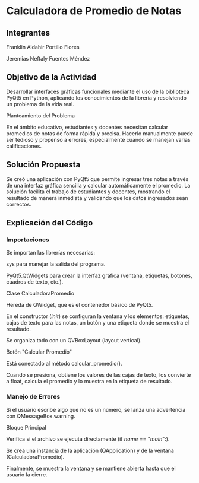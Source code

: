 # Calculadora de Promedio de Notas
## Integrantes

Franklin Aldahir Portillo Flores

Jeremias Neftaly Fuentes Méndez

## Objetivo de la Actividad

Desarrollar interfaces gráficas funcionales mediante el uso de la biblioteca PyQt5 en Python, aplicando los conocimientos de la librería y resolviendo un problema de la vida real.

Planteamiento del Problema

En el ámbito educativo, estudiantes y docentes necesitan calcular promedios de notas de forma rápida y precisa. Hacerlo manualmente puede ser tedioso y propenso a errores, especialmente cuando se manejan varias calificaciones.

## Solución Propuesta

Se creó una aplicación con PyQt5 que permite ingresar tres notas a través de una interfaz gráfica sencilla y calcular automáticamente el promedio.
La solución facilita el trabajo de estudiantes y docentes, mostrando el resultado de manera inmediata y validando que los datos ingresados sean correctos.

## Explicación del Código
### Importaciones

Se importan las librerías necesarias:

sys para manejar la salida del programa.

PyQt5.QtWidgets para crear la interfaz gráfica (ventana, etiquetas, botones, cuadros de texto, etc.).

Clase CalculadoraPromedio

Hereda de QWidget, que es el contenedor básico de PyQt5.

En el constructor (_init_) se configuran la ventana y los elementos: etiquetas, cajas de texto para las notas, un botón y una etiqueta donde se muestra el resultado.

Se organiza todo con un QVBoxLayout (layout vertical).

Botón "Calcular Promedio"

Está conectado al método calcular_promedio().

Cuando se presiona, obtiene los valores de las cajas de texto, los convierte a float, calcula el promedio y lo muestra en la etiqueta de resultado.

### Manejo de Errores

Si el usuario escribe algo que no es un número, se lanza una advertencia con QMessageBox.warning.

Bloque Principal

Verifica si el archivo se ejecuta directamente (if _name_ == "_main_":).

Se crea una instancia de la aplicación (QApplication) y de la ventana (CalculadoraPromedio).

Finalmente, se muestra la ventana y se mantiene abierta hasta que el usuario la cierre.